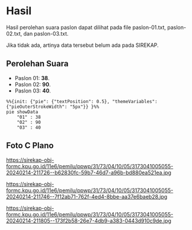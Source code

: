 # Hasil

Hasil perolehan suara paslon dapat dilihat pada file paslon-01.txt, paslon-02.txt, dan paslon-03.txt.

Jika tidak ada, artinya data tersebut belum ada pada SIREKAP.

## Perolehan Suara

 * Paslon 01: **38**.
 * Paslon 02: **90**.
 * Paslon 03: **40**.

```mermaid
%%{init: {"pie": {"textPosition": 0.5}, "themeVariables": {"pieOuterStrokeWidth": "5px"}} }%%
pie showData
    "01" : 38
    "02" : 90
    "03" : 40
```
## Foto C Plano

https://sirekap-obj-formc.kpu.go.id/11e6/pemilu/ppwp/31/73/04/10/05/3173041005055-20240214-211726--b62830fc-59b7-46d7-a96b-bd880ea521ea.jpg

https://sirekap-obj-formc.kpu.go.id/11e6/pemilu/ppwp/31/73/04/10/05/3173041005055-20240214-211746--7f12ab71-762f-4ed4-8bbe-aa37e6baeb28.jpg

https://sirekap-obj-formc.kpu.go.id/11e6/pemilu/ppwp/31/73/04/10/05/3173041005055-20240214-211805--173f2b58-26e7-4db9-a383-0443d910c9de.jpg
